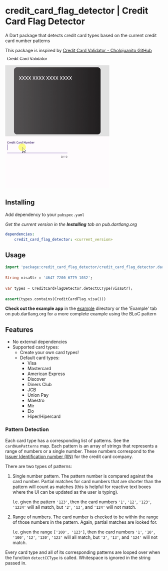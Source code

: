 # credit_card_flag_detector | Credit Card Flag Detector

A Dart package that detects credit card types based on the current credit card number patterns

This package is inspired by [Credit Card Validator - Cholojuanito GitHub](https://github.com/cholojuanito/credit_card_validator)

![Gif of the example app](example/example.gif)

## Installing

Add dependency to your `pubspec.yaml`

*Get the current version in the **Installing** tab on pub.dartlang.org*

```yaml
dependencies:
    credit_card_flag_detector: <current_version>
```

## Usage

```dart
import 'package:credit_card_flag_detector/credit_card_flag_detector.dart';

String visaStr = '4647 7200 6779 1032';

var types = CreditCardFlagDetector.detectCCType(visaStr);

assert(types.contains(CreditCardFlag.visa()))
```

**Check out the example app** in the [example](example) directory or the 'Example' tab on pub.dartlang.org for a more complete example using the BLoC pattern

## Features

* No external dependencies
* Supported card types:
    * Create your own card types!
    * Default card types:
        * Visa
        * Mastercard
        * American Express
        * Discover
        * Diners Club
        * JCB
        * Union Pay
        * Maestro
        * Mir
        * Elo
        * Hiper/Hipercard

### Pattern Detection

Each card type has a corresponding list of patterns. See the `cardNumPatterns` map.
Each pattern is an array of strings that represents a range of numbers or a single number. These numbers correspond to the [Issuer Identification number (IIN)](https://en.wikipedia.org/wiki/Payment_card_number) for the credit card company.

There are two types of patterns:

1. Single number pattern. The pattern number is compared against the card number. Partial matches for card numbers that are shorter than the pattern will count as matches (this is helpful for reactive text boxes where the UI can be updated as the user is typing).

    I.e. given the pattern `'123'`, then the card numbers `'1'`, `'12'`, `'123'`, `'1234'` will all match, but `'2'`, `'13'`, and `'124'` will not match.

2. Range of numbers. The card number is checked to be within the range of those numbers in the pattern. Again, partial matches are looked for.

    I.e. given the range `['100', '123']`, then the card numbers `'1'`, `'10'`, `'100'`, `'12'`, `'120'`, `'123'` will all match, but `'2'`, `'13'`, and `'124'` will not match.

Every card type and all of its corresponding patterns are looped over when the function `detectCCType` is called. Whitespace is ignored in the string passed in.
